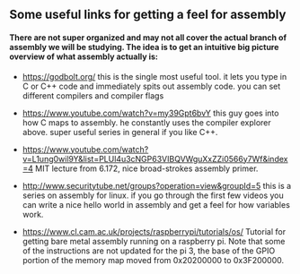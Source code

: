 ## Some useful links for getting a feel for assembly

#### There are not super organized and may not all cover the actual branch of assembly we will be studying. The idea is to get an intuitive big picture overview of what assembly actually is:

- https://godbolt.org/ this is the single most useful tool. it lets you type in C or C++ code and immediately spits out assembly code. you can set different compilers and compiler flags
- https://www.youtube.com/watch?v=my39Gpt6bvY this guy goes into how C maps to assembly. he constantly uses the compiler explorer above. super useful series in general if you like C++.

- https://www.youtube.com/watch?v=L1ung0wil9Y&list=PLUl4u3cNGP63VIBQVWguXxZZi0566y7Wf&index=4 MIT lecture from 6.172, nice broad-strokes assembly primer.
- http://www.securitytube.net/groups?operation=view&groupId=5 this is a series on assembly for linux. if you go through the first few videos you can write a nice hello world in assembly and get a feel for how variables work.
- https://www.cl.cam.ac.uk/projects/raspberrypi/tutorials/os/ Tutorial for getting bare metal assembly running on a raspberry pi. Note that some of the instructions are not updated for the pi 3, the base of the GPIO portion of the memory map moved from 0x20200000 to 0x3F200000.
